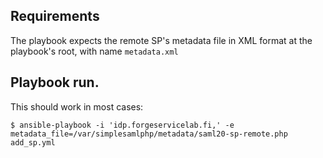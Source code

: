 ## Requirements

The playbook expects the remote SP's metadata file in XML format at the playbook's root, with name `metadata.xml`

## Playbook run.

This should work in most cases:

```
$ ansible-playbook -i 'idp.forgeservicelab.fi,' -e metadata_file=/var/simplesamlphp/metadata/saml20-sp-remote.php add_sp.yml
```
